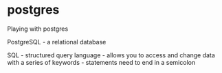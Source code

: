 # postgres
Playing with postgres

PostgreSQL
    - a relational database

SQL
    - structured query language
    - allows you to access and change data with a series of keywords
    - statements need to end in a semicolon 
